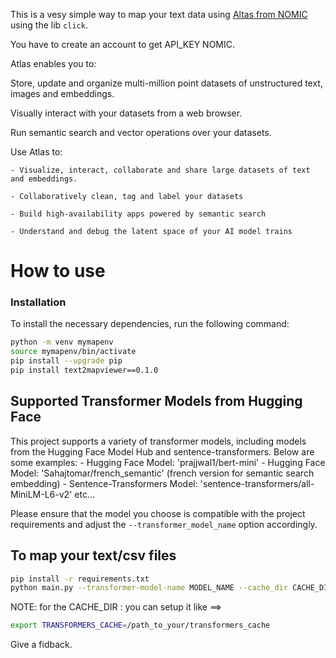 This is a vesy simple way to map your text data using [Altas from NOMIC](https://docs.nomic.ai/index.html) using the lib `click`. 

You have to create an account to get API_KEY NOMIC. 

Atlas enables you to:

Store, update and organize multi-million point datasets of unstructured text, images and embeddings.

Visually interact with your datasets from a web browser.

Run semantic search and vector operations over your datasets.

Use Atlas to:

    - Visualize, interact, collaborate and share large datasets of text and embeddings.
    
    - Collaboratively clean, tag and label your datasets
    
    - Build high-availability apps powered by semantic search
    
    - Understand and debug the latent space of your AI model trains

# How to use
### Installation

To install the necessary dependencies, run the following command:

```bash
python -m venv mymapenv 
source mymapenv/bin/activate
pip install --upgrade pip 
pip install text2mapviewer==0.1.0
```

## Supported Transformer Models from Hugging Face 

This project supports a variety of transformer models, including models from the Hugging Face Model Hub and sentence-transformers. Below are some examples:
    - Hugging Face Model: 'prajjwal1/bert-mini'
    - Hugging Face Model: 'Sahajtomar/french_semantic'  (french version for semantic search embedding) 
    - Sentence-Transformers Model: 'sentence-transformers/all-MiniLM-L6-v2' etc...

Please ensure that the model you choose is compatible with the project requirements and adjust the `--transformer_model_name` option accordingly.

## To map your text/csv  files

```bash
pip install -r requirements.txt
python main.py --transformer-model-name MODEL_NAME --cache_dir CACHE_DIR --batch-size BATCH_SIZE --file-path FILE_PATH
```
NOTE: for the CACHE_DIR : you can setup it like ==> 

```bash
export TRANSFORMERS_CACHE=/path_to_your/transformers_cache
```

Give a fidback. 
